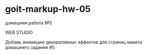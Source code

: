 # goit-markup-hw-05
домашняя работа №5


WEB STUDIO


Добавь анимацию декоративных эффектов для страниц макета домашнего задания #5.
